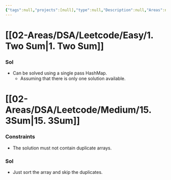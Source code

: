 ```yaml
---
{"tags":null,"projects":[null],"type":null,"Description":null,"Areas":null,"publish":true,"PassFrontmatter":true,"created":"2024-12-19T08:51:12.695+05:30","updated":"2024-12-26T08:34:10.909+05:30"}
---
```


# [[02-Areas/DSA/Leetcode/Easy/1. Two Sum\|1. Two Sum]]
### Sol
- Can be solved using a single pass HashMap.
	- Assuming that there is only one solution available.

# [[02-Areas/DSA/Leetcode/Medium/15. 3Sum\|15. 3Sum]]
### Constraints
- The solution must not contain duplicate arrays. 
### Sol
- Just sort the array and skip the duplicates. 
